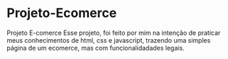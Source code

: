 # Projeto-Ecomerce
Projeto E-comerce 
Esse projeto, foi feito por mim na intenção de praticar meus conhecimentos de html, css e javascript, trazendo uma simples página de um ecomerce, mas com funcionalidadades legais.
